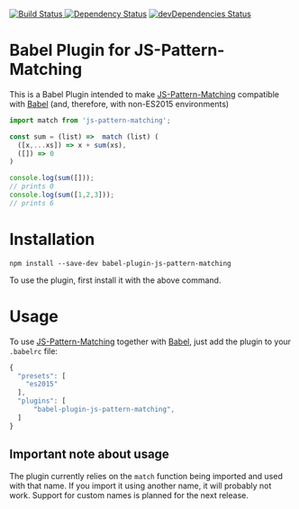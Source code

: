 [![Build Status](https://api.travis-ci.org/roli93/babel-plugin-js-pattern-matching.svg?branch=master) ]( https://travis-ci.org/roli93/babel-plugin-js-pattern-matching)
[![Dependency Status](https://david-dm.org/roli93/babel-plugin-js-pattern-matching.svg)](https://david-dm.org/roli93/babel-plugin-js-pattern-matching)
[![devDependencies Status](https://david-dm.org/roli93/babel-plugin-js-pattern-matching/dev-status.svg)](https://david-dm.org/roli93/babel-plugin-js-pattern-matching?type=dev)

Babel Plugin for JS-Pattern-Matching
====================
This is a Babel Plugin intended to make [JS-Pattern-Matching](https://www.npmjs.com/package/js-pattern-matching) compatible with [Babel](https://babeljs.io/)  (and, therefore, with non-ES2015 environments)

```javascript
import match from 'js-pattern-matching';

const sum = (list) =>  match (list) (
  ([x,...xs]) => x + sum(xs),
  ([]) => 0
)

console.log(sum([]));
// prints 0
console.log(sum([1,2,3]));
// prints 6
```

Installation
====================

```
npm install --save-dev babel-plugin-js-pattern-matching
```

To use the plugin, first install it with the above command.

Usage
====================
To use [JS-Pattern-Matching](https://www.npmjs.com/package/js-pattern-matching) together with [Babel](https://babeljs.io/), just add the plugin to your `.babelrc` file:

```javascript
{
  "presets": [
    "es2015"
  ],
  "plugins": [
      "babel-plugin-js-pattern-matching",
  ]
}
```
Important note about usage
--------------------------

The plugin currently relies on the `match` function being imported and used with that name. If you import it using another name, it will probably not work. Support for custom names is planned for the next release.
